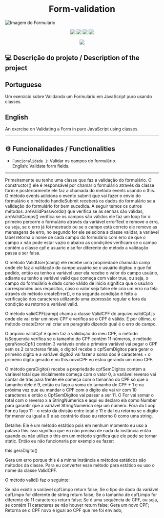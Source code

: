 # <h1 align="center">Form-validation</h1>

<img src="https://user-images.githubusercontent.com/74615811/231291615-50ea7a9c-c5cd-4639-bbc0-dc695cb63e8d.png" align="center" alt="Imagem do Formulário">

<p align="center">
<img src="https://camo.githubusercontent.com/31ddbceac85190c41164841d133e4056da4d4ce57a1a3a8c7cbf40bff1cf71ed/68747470733a2f2f696d672e736869656c64732e696f2f6769746875622f6c6963656e73652f64726f70626f782f64726f70626f782d73646b2d6a617661">
<img src="https://user-images.githubusercontent.com/74615811/176503364-50b5ee48-3d6d-4ab3-ae4b-e6fb7724296b.svg">
<img src="https://user-images.githubusercontent.com/74615811/176503773-dd0bc4ec-fbde-4e70-80d6-9695ff5ef67c.svg">
<img src="https://img.shields.io/badge/Done%20by-Leonardo Machado-%df0000">
</p>

<p align="center">
<img src="http://img.shields.io/static/v1?label=STATUS&message=%20FINISHED&color=GREEN&style=for-the-badge"/>
</p>

## 💻 Descrição do projeto / Description of the project

<h2>Portuguese</h2> Um exercício sobre Validando um Formulário em JavaScript puro usando classes. <br>

<h2>English</h2> An exercise on Validating a Form in pure JavaScript using classes.

---

## ⚙️ Funcionalidades / Functionalities
- `Funcionalidade 1`: Validar os campos do formulário. <br>
English: Validate form fields.

---

Primeiramente eu tenho uma classe que faz a validação do formulário. O constructor() ele é responsável por chamar o formulário através da classe form e posteriormente ele faz a chamada do metódo events usando o this. O método events adiciona o evento submit que vai fazer o envio do formulário e o método handleSubmit receberá os dados do formulário se a validação do formulário for bem sucedida. A seguir temos os outros métodos: areValidPasswords() que verifica se as senhas são válidas, areValidCamps() verifica se os campos são válidos ele faz um loop for o primeiro percorre o formulário através da variável errorText e remove o erro, ou seja, se o erro já foi mostrado ou se o campo está correto ele remove as mensagens de erro, no segundo for ele seleciona a classe validar, a variável label retorna o nome de cada campo do formulário com erro de que o campo x não pode estar vazio e abaixo as condições verificam se o campo contém a classe cpf e usuario e se for diferente do método a validação passa a ser falsa.

O método ValidUser(camp) ele recebe uma propriedade chamada camp onde ele faz a validação do campo usuário se o usuário digitou o que foi pedido, então eu tenho a variável user ela recebe o valor do campo usuário, adiante eu tenho a variável valid que começa com valor true, ou seja, o campo do formulário é dado como válido de início significa que o usuário correspondeu aos requisitos, caso o valor seja false ele cria um erro na tela através do método createError(), e na segunda condição é feito a verificação dos caracteres utilizando uma expressão regular e fora da condição eu retorno a variável valid. 

O método validCPF(camp) chama a classe ValidCPF do arquivo validCpf.js onde ele vai criar um novo CPF e verifica se o CPF é válido. E por último, o método createError vai criar um paragráfo dizendo qual é o erro do campo. 

O arquivo validCpf é quem faz a validação do meu CPF, o método isSequencia verifica se o tamanho do CPF contém 11 números, o método geraNovoCpf() contém 3 variáveis onde a primeira variável vai pegar o CPF sem os 2 caracteres finais, o digito1 recebe o cpfSemDigitos para gerar o primeiro digito e a variável digito2 vai fazer a soma dos 9 caracteres + o primeiro digito gerado e no this.novoCPF eu estou gerando um novo CPF.

O método geraDigito() recebe a propriedade cpfSemDigitos contém a variável total que inicialmente começa com o valor 0, a variável reverso vai contar de trás para frente ele começa com o tamanho do CPF só que o tamanho dele é 9, então eu faço a soma do tamanho do CPF + 1 e na próxima vez que eu mandar o CPF com o digito ele vai vir com 10 caracteres e então o CpfSemDigitos vai passar a ser 11. O For vai somar o total com o reverso x a StringNumerica e aqui eu declaro ela como Number para garantir que a variável StringNumerica seja um número. Fora do Loop For eu faço 11 - o resto da divisão entre total e 11 e daí eu retorno se o digito for menor ou igual a 9 e ao contrário disso eu retorno 0 como uma string. 

Detalhe: Ele é um método estático pois em nenhum momento eu uso a palavra this isso significa que eu não preciso de nada da instância então quando eu não utilizo o this em um método significa que ele pode se tornar static. Então eu não funcionaria por exemplo eu fazer:

this.geraDigito()

Gera um erro porque this é a minha instância e métodos estáticos são métodos da classe. Para eu converter esse método para estático eu uso o nome da classe ValidCPF.

O método valid() faz o seguinte:

Se não existir a variável cpfLimpo return false;
Se o tipo de dado da variável cpfLimpo for diferente de string return false;
Se o tamanho de cpfLimpo for diferente de 11 caracteres return false;
Se é uma sequência de CPF, ou seja, se contém 11 caracteres se não houver return false;
Gera um novo CPF;
Retorna se o CPF novo é igual ao CPF que me foi enviado;
